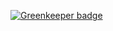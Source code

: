 
[![Greenkeeper badge](https://badges.greenkeeper.io/D-Mobilelab/eslint-config-docomo-digital.svg)](https://greenkeeper.io/)
